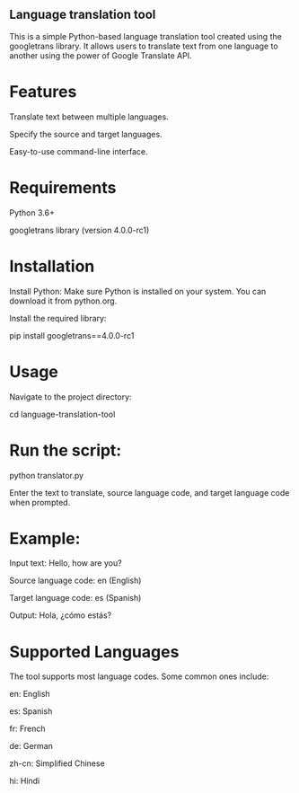 ## Language translation tool
This is a simple Python-based language translation tool created using the googletrans library. It allows users to translate text from one language to another using the power of Google Translate API.

# Features

Translate text between multiple languages.

Specify the source and target languages.

Easy-to-use command-line interface.

# Requirements

Python 3.6+

googletrans library (version 4.0.0-rc1)

# Installation

Install Python:
Make sure Python is installed on your system. You can download it from python.org.

Install the required library:

pip install googletrans==4.0.0-rc1

# Usage

Navigate to the project directory:

cd language-translation-tool

# Run the script:

python translator.py

Enter the text to translate, source language code, and target language code when prompted.

# Example:

Input text: Hello, how are you?

Source language code: en (English)

Target language code: es (Spanish)

Output: Hola, ¿cómo estás?

# Supported Languages

The tool supports most language codes. Some common ones include:

en: English

es: Spanish

fr: French

de: German

zh-cn: Simplified Chinese

hi: Hindi

